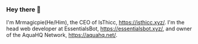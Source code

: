 ### Hey there 👋
 
 I'm Mrmagicpie(He/Him), the CEO of IsThicc, https://isthicc.xyz/. I'm the head web developer at EssentialsBot, https://essentialsbot.xyz/, and owner of the AquaHQ Network, https://aquahq.net/.


<!--
**Mrmagicpie/Mrmagicpie** is a ✨ _special_ ✨ repository because its `README.md` (this file) appears on your GitHub profile.

Here are some ideas to get you started:

- 🔭 I’m currently working on ...
- 🌱 I’m currently learning ...
- 👯 I’m looking to collaborate on ...
- 🤔 I’m looking for help with ...
- 💬 Ask me about ...
- 📫 How to reach me: ...
- 😄 Pronouns: ...
- ⚡ Fun fact: ...
-->
